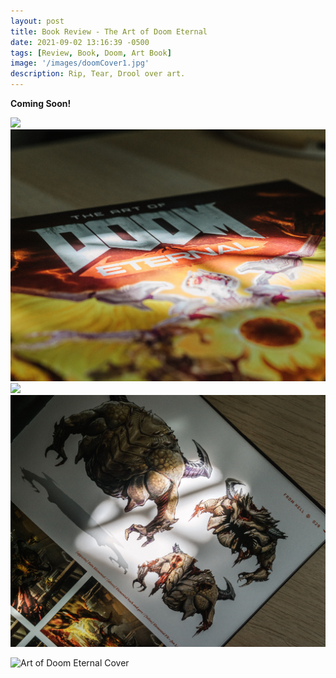 ```yaml
---
layout: post
title: Book Review - The Art of Doom Eternal
date: 2021-09-02 13:16:39 -0500
tags: [Review, Book, Doom, Art Book]
image: '/images/doomCover1.jpg'
description: Rip, Tear, Drool over art.
---
```

**Coming Soon!**

  <div class="gallery-box">
    <div class="gallery">
      <img src="/images/doomCover0.jpg">
      <img src="/images/doomCover1.jpg">
      <img src="/images/doomPage1.jpg">
      <img src="/images/doomPage0.jpg">
    </div>
  </div>
  
  
  
  ![Art of Doom Eternal Cover](/images/doomCover2.jpg)
